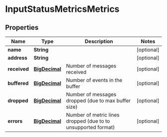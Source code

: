 # InputStatusMetricsMetrics

## Properties
Name | Type | Description | Notes
------------ | ------------- | ------------- | -------------
**name** | **String** |  |  [optional]
**address** | **String** |  |  [optional]
**received** | [**BigDecimal**](BigDecimal.md) | Number of messages received |  [optional]
**buffered** | [**BigDecimal**](BigDecimal.md) | Number of events in the buffer |  [optional]
**dropped** | [**BigDecimal**](BigDecimal.md) | Number of messages dropped (due to max buffer size) |  [optional]
**errors** | [**BigDecimal**](BigDecimal.md) | Number of metric lines dropped (due to to unsupported format) |  [optional]
